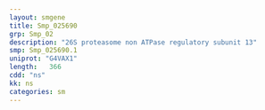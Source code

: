```yaml
---
layout: smgene
title: Smp_025690
grp: Smp_02
description: "26S proteasome non ATPase regulatory subunit 13"
smp: Smp_025690.1
uniprot: "G4VAX1"
length:   366
cdd: "ns"
kk: ns
categories: sm
---
```

